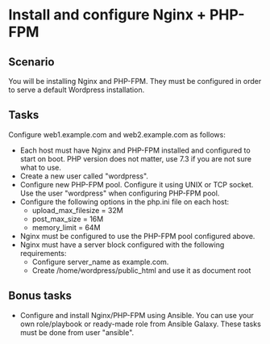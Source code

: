 # Install and configure Nginx + PHP-FPM

## Scenario
You will be installing Nginx and PHP-FPM. They must be configured in order to serve a default Wordpress installation. 

## Tasks
Configure web1.example.com and web2.example.com as follows:
* Each host must have Nginx and PHP-FPM installed and configured to start on boot. PHP version does not matter, use 7.3 if you are not sure what to use.
* Create a new user called "wordpress".
* Configure new PHP-FPM pool. Configure it using UNIX or TCP socket. Use the user "wordpress" when configuring PHP-FPM pool.
* Configure the following options in the php.ini file on each host:
	* upload_max_filesize = 32M
	* post_max_size = 16M
	* memory_limit = 64M
* Nginx must be configured to use the PHP-FPM pool configured above.
* Nginx must have a server block configured with the following requirements:
	* Configure server_name as example.com.
	* Create /home/wordpress/public_html and use it as document root

## Bonus tasks
* Configure and install Nginx/PHP-FPM using Ansible. You can use your own role/playbook or ready-made role from Ansible Galaxy. These tasks must be done from user "ansible".
